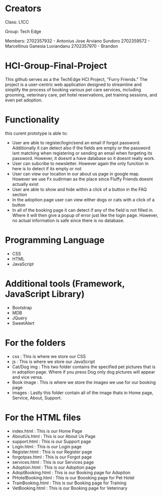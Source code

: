 # Creators
Class: L1CC

Group: Tech Edge

Members:
2702357932 - Antonius Jose Arviano Sundoro
2702359572 - Marcellinus Ganesia Luviandanu
2702357970 - Brandon

# HCI-Group-Final-Project
 This github serves as a the TechEdge HCI Project, "Furry Friends." The project is a user-centric web application designed to streamline and simplify the process of booking various pet care services, including grooming, veterinary care, pet hotel reservations, pet training sessions, and even pet adoption.

# Functionality
this curent prototype is able to:
- User are able to register/login/send an email if forgot password. Additionally it can detect also if the fields are empty or the password isnt matching when registering or sending an email when forgeting its password. However, it doesnt a have database so it doesnt really work.
- User can subcribe to newsletter. However again the only function in here is to detect if its empty or not
- User can view our location in our about us page in google map. However we use Fx sudirman as the place since Fluffy Friends doesnt actually exist
- User are able to show and hide within a click of a button in the FAQ section
- In the adoption page user can view either dogs or cats with a click of a button
- In all of the booking page it can detect if any of the field is not filled in. Where it will then give a popup of error just like the login page. However, no actual information is safe since there is no database.

# Programming Language
- CSS
- HTML
- JavaScript

# Additional tools (Framework, JavaScript Library)
- Bootstrap
- MDB
- JQuery
- SweetAlert

# For the folders
- css : This is where we store our CSS
- js : This is where we store our JavaScript
- Cat/Dog img : This two folder contains the specified pet pictures that is in adoption page. Where if you press Dog only dog pictures will appear and vice versa.
- Book image : This is where we store the images we use for our booking page
- images : Lastly this folder contain all of the image thats in Home page, Service, About, Support.

# For the HTML files
- index.html : This is our Home Page
- AboutUs.html : This is our About Us Page
- support.html : This is our Support page
- Login.html : This is our Login page
- Register.html : This is our Register page
- forgotpas.html : This is our Forgot page
- services.html : This is our Services page
- Adoption.html : This is our Adoption page
- AdoptBooking.html : This is our Booking page for Adoption
- PHotelBooking.html : This is our Boooking page for Pet Hotel
- TrainBooking.html : This is our Booking page for Training
- VetBooking.html : This is our Booking page for Veterinary

